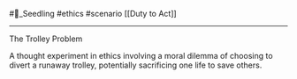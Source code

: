 #🌱_Seedling 
#ethics
#scenario 
[[Duty to Act]]

---

The Trolley Problem    

A thought experiment in ethics involving a moral dilemma of choosing to divert a runaway trolley, potentially sacrificing one life to save others.